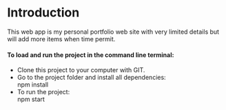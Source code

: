 # Introduction
This web app is my personal portfolio web site with very limited details but will add more items when time permit.  

<h4>To load and run the project in the command line terminal:</h4>
<p>
<ul>
  <li>
    Clone this project to your computer with GIT.
  </li>
  <li>
    Go to the project folder and install all dependencies:<br> 
    npm install
  </li>
  <li>
  To run the project:<br> 
  npm start
  </li>
</ul>
</p>
